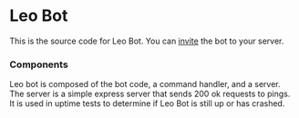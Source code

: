 # Leo Bot
This is the source code for Leo Bot. You can [invite](https://discord.com/oauth2/authorize?client_id=1246326917334962188&permissions=8&scope=bot) the bot to your server.

### Components
Leo bot is composed of the bot code, a command handler, and a server. The server is a simple express server that sends 200 ok requests to pings. It is used in uptime tests to determine if Leo Bot is still up or has crashed.
